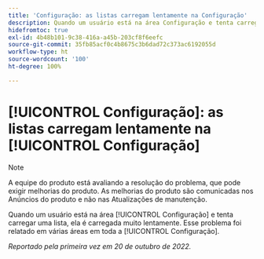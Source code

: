```yaml
---
title: 'Configuração: as listas carregam lentamente na Configuração'
description: Quando um usuário está na área Configuração e tenta carregar uma lista, ela é carregada muito lentamente. Esse problema foi relatado em várias áreas em toda a Configuração.
hidefromtoc: true
exl-id: 4b48b101-9c38-416a-a45b-203cf8f6eefc
source-git-commit: 35fb85acf0c4b8675c3b6dad72c373ac6192055d
workflow-type: ht
source-wordcount: '100'
ht-degree: 100%

---
```


# [!UICONTROL Configuração]: as listas carregam lentamente na [!UICONTROL Configuração]

<!--Converted to story-->

>[!NOTE]
>
>A equipe do produto está avaliando a resolução do problema, que pode exigir melhorias do produto. As melhorias do produto são comunicadas nos Anúncios do produto e não nas Atualizações de manutenção.

Quando um usuário está na área [!UICONTROL Configuração] e tenta carregar uma lista, ela é carregada muito lentamente. Esse problema foi relatado em várias áreas em toda a [!UICONTROL Configuração].

_Reportado pela primeira vez em 20 de outubro de 2022._
